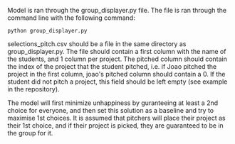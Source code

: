 Model is ran through the group_displayer.py file. The file is ran through the command line with the following command:
```
python group_displayer.py
```
selections_pitch.csv should be a file in the same directory as group_displayer.py. The file should contain a first column with the name of the students, and 1 column per project. The pitched column should contain the index of the project that the student pitched, i.e. if Joao pitched the project in the first column, joao's pitched column should contain a 0. If the student did not pitch a project, this field should be left empty (see example in the repository).

The model will first minimize unhappiness by guranteeing at least a 2nd choice for everyone, and then set this solution as a baseline and try to maximise 1st choices. It is assumed that pitchers will place their project as their 1st choice, and if their project is picked, they are guaranteed to be in the group for it.
